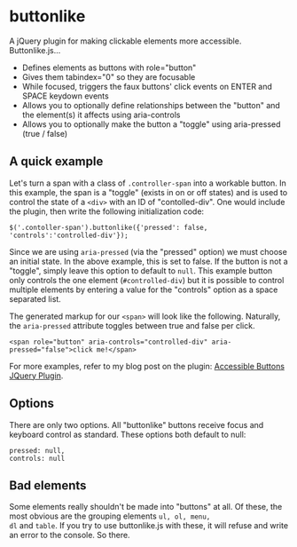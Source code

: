 buttonlike
==========

A jQuery plugin for making clickable elements more accessible. Buttonlike.js&hellip;

* Defines elements as buttons with role="button"
* Gives them tabindex="0" so they are focusable
* While focused, triggers the faux buttons' click events on ENTER and SPACE keydown events
* Allows you to optionally define relationships between the "button" and the element(s) it affects using aria-controls
* Allows you to optionally make the button a "toggle" using aria-pressed (true / false)


A quick example
---------------

Let's turn a span with a class of <code>.controller-span</code> into a workable button. In this example, the span is a "toggle" (exists in on or off states) and is used to control the state of a <code>&lt;div&gt;</code> with an ID of "contolled-div". One would include the plugin, then write the following initialization code:

    $('.contoller-span').buttonlike({'pressed': false, 'controls':'controlled-div'});

Since we are using <code>aria-pressed</code> (via the "pressed" option) we must choose an initial state. In the above example, this is set to false. If the button is not a "toggle", simply leave this option to default to <code>null</code>. This example button only controls the one element (<code>#controlled-div</code>) but it is possible to control multiple elements by entering a value for the "controls" option as a space separated list.

The generated markup for our <code>&lt;span&gt;</code> will look like the following. Naturally, the <code>aria-pressed</code> attribute toggles between true and false per click.

    <span role="button" aria-controls="controlled-div" aria-pressed="false">click me!</span>
	
For more examples, refer to my blog post on the plugin: <a href="http://www.heydonworks.com/article/accessible-buttons-jquery-plugin">Accessible Buttons JQuery Plugin</a>.

Options
---------------

There are only two options. All "buttonlike" buttons receive focus and keyboard control as standard. These options both default to null:

    pressed: null,
	controls: null

Bad elements
---------------

Some elements really shouldn't be made into "buttons" at all. Of these, the most obvious are the grouping elements <code>ul, ol, menu, dl</code> and <code>table</code>. If you try to use buttonlike.js with these, it will refuse and write an error to the console. So there.